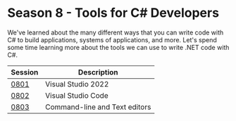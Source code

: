 # Season 8 - Tools for C# Developers

We've learned about the many different ways that you can write code with C# to build applications, systems of applications, and more.  Let's spend some time learning more about the tools we can use to write .NET code with C#.

| Session | Description |
| --- | --- |
| [0801](0801-VisualStudio/README.md) | Visual Studio 2022 |
| [0802](0802-VisualStudioCode/README.md) | Visual Studio Code |
| [0803](0803-CommandLine/README.md) | Command-line and Text editors |